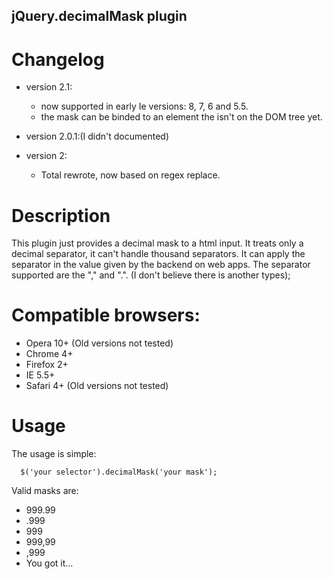 ## jQuery.decimalMask plugin

# Changelog

- version 2.1:
  * now supported in early Ie versions: 8, 7, 6 and 5.5.
  * the mask can be binded to an element the isn't on the DOM tree yet.

- version 2.0.1:(I didn't documented)

- version 2:
  * Total rewrote, now based on regex replace.
  
# Description

This plugin just provides a decimal mask to a html input.
It treats only a decimal separator, it can't handle thousand separators.
It can apply the separator in the value given by the backend on web apps.
The separator supported are the "," and ".". (I don't believe there is another types);

# Compatible browsers:
  * Opera 10+ (Old versions not tested)
  * Chrome 4+
  * Firefox 2+
  * IE 5.5+
  * Safari 4+ (Old versions not tested)
  
# Usage

The usage is simple:

      $('your selector').decimalMask('your mask');
 
Valid masks are:

  * 999.99
  * .999
  * 999
  * 999,99
  * ,999
  * You got it...